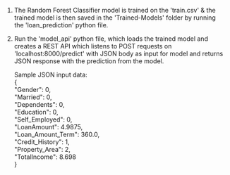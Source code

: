 1. The Random Forest Classifier model is trained on the 'train.csv' & the trained model is then saved in the 'Trained-Models' folder by running the 'loan_prediction' python file.

2. Run the 'model_api' python file, which loads the trained model and creates a REST API which listens to POST requests on 'localhost:8000/predict' with JSON body as input for model and returns JSON response with the prediction from the model.

   Sample JSON input data:  
   {  
    "Gender": 0,  
    "Married": 0,  
    "Dependents": 0,  
    "Education": 0,  
    "Self_Employed": 0,  
    "LoanAmount": 4.9875,  
    "Loan_Amount_Term": 360.0,  
    "Credit_History": 1,  
    "Property_Area": 2,  
    "TotalIncome": 8.698  
   }
